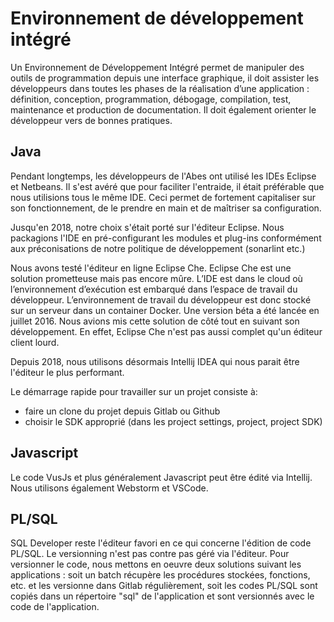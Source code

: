 # Environnement de développement intégré

Un Environnement de Développement Intégré permet de manipuler des outils de programmation depuis une interface graphique, il doit assister les développeurs dans toutes les phases de la réalisation d’une application : définition, conception, programmation, débogage, compilation, test, maintenance et production de documentation. Il doit également orienter le développeur vers de bonnes pratiques.

## Java

Pendant longtemps, les développeurs de l'Abes ont utilisé les IDEs Eclipse et Netbeans. Il s'est avéré que pour faciliter l'entraide, il était préférable que nous utilisions tous le même IDE. Ceci permet de fortement capitaliser sur son fonctionnement, de le prendre en main et de maîtriser sa configuration.

Jusqu'en 2018, notre choix s'était porté sur l'éditeur Eclipse.
Nous packagions l'IDE en pré-configurant les modules et plug-ins conformément aux préconisations de notre politique de développement (sonarlint etc.)

Nous avons testé l'éditeur en ligne Eclipse Che.
Eclipse Che est une solution prometteuse mais pas encore mûre. L’IDE est dans le cloud où l’environnement d’exécution est embarqué dans l’espace de travail du développeur. L’environnement de travail du développeur est donc stocké sur un serveur dans un container Docker.
Une  version béta a été lancée en juillet 2016. Nous avions mis cette solution de côté tout en suivant son développement. En effet, Eclipse Che n'est pas aussi complet qu'un éditeur client lourd.

Depuis 2018, nous utilisons désormais Intellij IDEA qui nous parait être l'éditeur le plus performant.

Le démarrage rapide pour travailler sur un projet consiste à:
* faire un clone du projet depuis Gitlab ou Github
* choisir le SDK approprié (dans les project settings, project, project SDK)

## Javascript

Le code VusJs et plus généralement Javascript peut être édité via Intellij. Nous utilisons également Webstorm et VSCode.

## PL/SQL

SQL Developer reste l'éditeur favori en ce qui concerne l'édition de code PL/SQL. Le versionning n'est pas contre pas géré via l'éditeur. Pour versionner le code, nous mettons en oeuvre deux solutions suivant les applications : soit un batch récupère les procédures stockées, fonctions, etc. et les versionne dans Gitlab régulièrement, soit les codes PL/SQL sont copiés dans un répertoire "sql" de l'application et sont versionnés avec le code de l'application.
